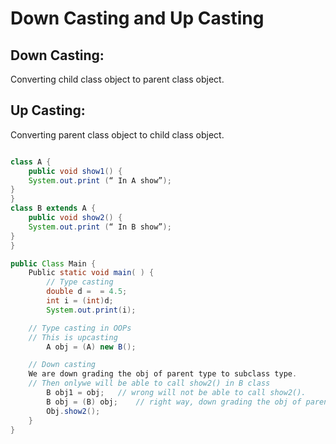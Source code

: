 # Down Casting and Up Casting

## Down Casting:

Converting child class object to parent class object.

## Up Casting:

Converting parent class object to child class object.

```Java

class A {
	public void show1() {
	System.out.print (“ In A show”);
}
}
class B extends A {
	public void show2() {
	System.out.print (“ In B show”);
}
}

public Class Main {
	Public static void main( ) {
		// Type casting
		double d =  = 4.5;
		int i = (int)d;
		System.out.print(i);

	// Type casting in OOPs
	// This is upcasting
		A obj = (A) new B();

	// Down casting
	We are down grading the obj of parent type to subclass type.
	// Then onlywe will be able to call show2() in B class
		B obj1 = obj; 	// wrong will not be able to call show2().
		B obj = (B) obj;	// right way, down grading the obj of parent type to chld class.
		Obj.show2();
	}
}

```
